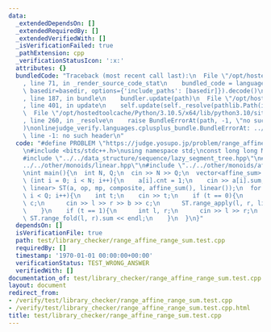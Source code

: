 ```yaml
---
data:
  _extendedDependsOn: []
  _extendedRequiredBy: []
  _extendedVerifiedWith: []
  _isVerificationFailed: true
  _pathExtension: cpp
  _verificationStatusIcon: ':x:'
  attributes: {}
  bundledCode: "Traceback (most recent call last):\n  File \"/opt/hostedtoolcache/Python/3.10.5/x64/lib/python3.10/site-packages/onlinejudge_verify/documentation/build.py\"\
    , line 71, in _render_source_code_stat\n    bundled_code = language.bundle(stat.path,\
    \ basedir=basedir, options={'include_paths': [basedir]}).decode()\n  File \"/opt/hostedtoolcache/Python/3.10.5/x64/lib/python3.10/site-packages/onlinejudge_verify/languages/cplusplus.py\"\
    , line 187, in bundle\n    bundler.update(path)\n  File \"/opt/hostedtoolcache/Python/3.10.5/x64/lib/python3.10/site-packages/onlinejudge_verify/languages/cplusplus_bundle.py\"\
    , line 401, in update\n    self.update(self._resolve(pathlib.Path(included), included_from=path))\n\
    \  File \"/opt/hostedtoolcache/Python/3.10.5/x64/lib/python3.10/site-packages/onlinejudge_verify/languages/cplusplus_bundle.py\"\
    , line 260, in _resolve\n    raise BundleErrorAt(path, -1, \"no such header\"\
    )\nonlinejudge_verify.languages.cplusplus_bundle.BundleErrorAt: ../../other/monoids/linear.hpp:\
    \ line -1: no such header\n"
  code: "#define PROBLEM \"https://judge.yosupo.jp/problem/range_affine_range_sum\"\
    \n#include <bits/stdc++.h>\nusing namespace std;\nconst long long MOD = 998244353;\n\
    #include \"../../data_structure/sequence/lazy_segment_tree.hpp\"\n#include \"\
    ../../other/monoids/linear.hpp\"\n#include \"../../other/monoids/affine_sum.hpp\"\
    \nint main(){\n  int N, Q;\n  cin >> N >> Q;\n  vector<affine_sum> a(N);\n  for\
    \ (int i = 0; i < N; i++){\n    a[i].cnt = 1;\n    cin >> a[i].sum;\n  }\n  lazy_segment_tree<affine_sum,\
    \ linear> ST(a, op, mp, composite, affine_sum(), linear());\n  for (int i = 0;\
    \ i < Q; i++){\n    int t;\n    cin >> t;\n    if (t == 0){\n      int l, r, b,\
    \ c;\n      cin >> l >> r >> b >> c;\n      ST.range_apply(l, r, linear(b, c));\n\
    \    }\n    if (t == 1){\n      int l, r;\n      cin >> l >> r;\n      cout <<\
    \ ST.range_fold(l, r).sum << endl;\n    }\n  }\n}"
  dependsOn: []
  isVerificationFile: true
  path: test/library_checker/range_affine_range_sum.test.cpp
  requiredBy: []
  timestamp: '1970-01-01 00:00:00+00:00'
  verificationStatus: TEST_WRONG_ANSWER
  verifiedWith: []
documentation_of: test/library_checker/range_affine_range_sum.test.cpp
layout: document
redirect_from:
- /verify/test/library_checker/range_affine_range_sum.test.cpp
- /verify/test/library_checker/range_affine_range_sum.test.cpp.html
title: test/library_checker/range_affine_range_sum.test.cpp
---
```

